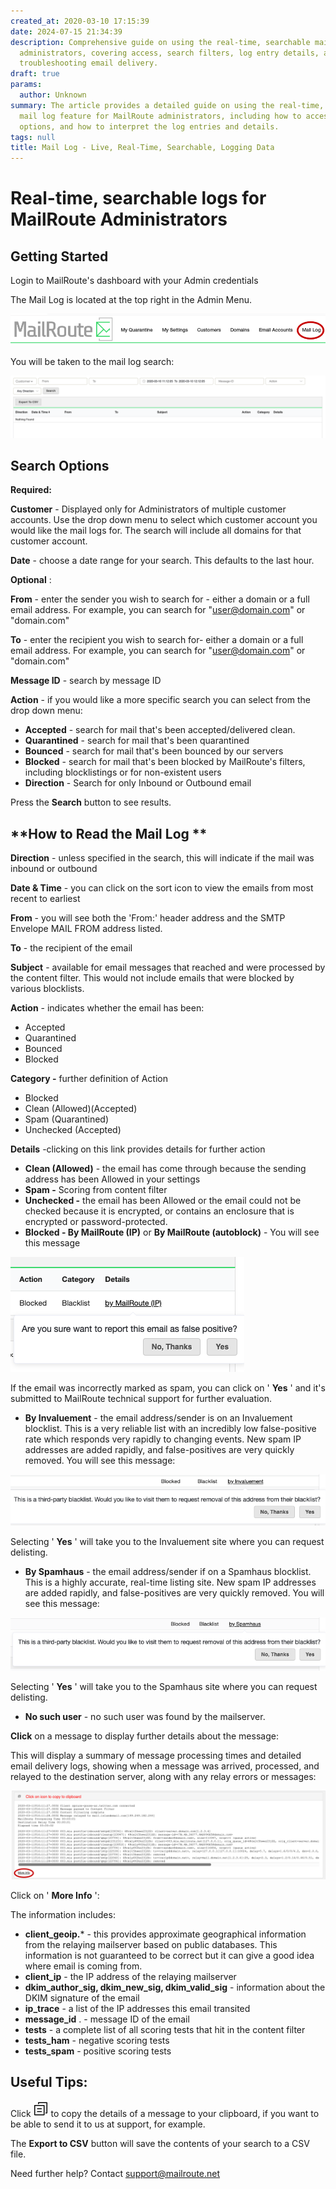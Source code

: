 ```yaml
---
created_at: 2020-03-10 17:15:39
date: 2024-07-15 21:34:39
description: Comprehensive guide on using the real-time, searchable mail log for MailRoute
  administrators, covering access, search filters, log entry details, and tips for
  troubleshooting email delivery.
draft: true
params:
  author: Unknown
summary: The article provides a detailed guide on using the real-time, searchable
  mail log feature for MailRoute administrators, including how to access it, search
  options, and how to interpret the log entries and details.
tags: null
title: Mail Log - Live, Real-Time, Searchable, Logging Data
---
```



# **Real-time, searchable logs for MailRoute Administrators**

## **Getting Started**

Login to MailRoute's dashboard with your Admin credentials

The Mail Log is located at the top right in the Admin Menu.

![Screen_Shot_2020-03-10_at_9.59.14_AM.png](360061058313.png)

You will be taken to the mail log search:

![Screen_Shot_2020-03-10_at_12.12.35_PM.png](360060154174.png)

## Search Options

**Required:**

**Customer** \- Displayed only for Administrators of multiple customer
accounts. Use the drop down menu to select which customer account you would
like the mail logs for. The search will include all domains for that customer
account.

**Date** \- choose a date range for your search. This defaults to the last
hour.

**Optional** :

**From** \- enter the sender you wish to search for - either a domain or a
full email address. For example, you can search for "user@domain.com" or
"domain.com"

**To** \- enter the recipient you wish to search for- either a domain or a
full email address. For example, you can search for "user@domain.com" or
"domain.com"

**Message ID** \- search by message ID

**Action** \- if you would like a more specific search you can select from the
drop down menu:

  * **Accepted** \- search for mail that's been accepted/delivered clean.
  * **Quarantined** \- search for mail that's been quarantined
  * **Bounced** \- search for mail that's been bounced by our servers
  * **Blocked** \- search for mail that's been blocked by MailRoute's filters, including blocklistings or for non-existent users
  * **Direction** \- Search for only Inbound or Outbound email

Press the **Search** button to see results.

## **How to Read the Mail Log **

**Direction** \- unless specified in the search, this will indicate if the
mail was inbound or outbound

**Date & Time** \- you can click on the sort icon to view the emails from most
recent to earliest

**From** \- you will see both the 'From:' header address and the SMTP Envelope
MAIL FROM address listed.

**To** \- the recipient of the email

**Subject** \- available for email messages that reached and were processed by
the content filter. This would not include emails that were blocked by various
blocklists.

**Action** \- indicates whether the email has been:

  * Accepted 
  * Quarantined
  * Bounced
  * Blocked

**Category -** further definition of Action

  * Blocked
  * Clean (Allowed)(Accepted)
  * Spam (Quarantined)
  * Unchecked (Accepted)

**Details** -clicking on this link provides details for further action

  * **Clean (Allowed)** \- the email has come through because the sending address has been Allowed in your settings
  * **Spam -** Scoring from content filter
  * **Unchecked -** the email has been Allowed or the email could not be checked because it is encrypted, or contains an enclosure that is encrypted or password-protected.
  * **Blocked - By MailRoute (IP)** or **By MailRoute (autoblock)** \- You will see this message

![Screen_Shot_2020-03-10_at_1.43.59_PM.png](360061091473.png)

If the email was incorrectly marked as spam, you can click on ' **Yes** ' and
it's submitted to MailRoute technical support for further evaluation.

  * **By Invaluement** \- the email address/sender is on an Invaluement blocklist. This is a very reliable list with an incredibly low false-positive rate which responds very rapidly to changing events. New spam IP addresses are added rapidly, and false-positives are very quickly removed. You will see this message: 

![Screen_Shot_2020-03-10_at_1.50.10_PM.png](360061092013.png)

Selecting ' **Yes** ' will take you to the Invaluement site where you can
request delisting.

  * **By Spamhaus** \- the email address/sender if on a Spamhaus blocklist. This is a highly accurate, real-time listing site. New spam IP addresses are added rapidly, and false-positives are very quickly removed. You will see this message: 

![Screen_Shot_2020-03-10_at_2.19.59_PM.png](360060167754.png)

Selecting ' **Yes** ' will take you to the Spamhaus site where you can request
delisting.

  * **No such user** \- no such user was found by the mailserver.

**Click** on a message to display further details about the message:

This will display a summary of message processing times and detailed email
delivery logs, showing when a message was arrived, processed, and relayed to
the destination server, along with any relay errors or messages:

![Screen_Shot_2020-03-11_at_9.30.50_AM.png](360061232993.png)

Click on ' **More Info** ':

The information includes:

  * **client_geoip.*** \- this provides approximate geographical information from the relaying mailserver based on public databases. This information is not guaranteed to be correct but it can give a good idea where email is coming from.
  * **client_ip** \- the IP address of the relaying mailserver
  * **dkim_author_sig, dkim_new_sig, dkim_valid_sig** \- information about the DKIM signature of the email
  * **ip_trace** \- a list of the IP addresses this email transited
  * **message_id** . - message ID of the email
  * **tests** \- a complete list of all scoring tests that hit in the content filter
  * **tests_ham** \- negative scoring tests 
  * **tests_spam** \- positive scoring tests

## Useful Tips:

Click ![mceclip2.png](360060309654.png) to copy the details of a message to
your clipboard, if you want to be able to send it to us at support, for
example.

The **Export to CSV** button will save the contents of your search to a CSV
file.

Need further help? Contact support@mailroute.net

